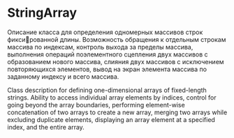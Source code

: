 # StringArray
Описание класса для определения одномерных массивов строк фиксированной длины. Возможность обращения к отдельным строкам 
массива по индексам, контроль выхода за пределы массива, выполнения операций поэлементного сцепления двух массивов с образованием нового массива, 
слияния двух массивов с исключением повторяющихся элементов, вывод на экран элемента массива по заданному индексу и всего массива.

Class description for defining one-dimensional arrays of fixed-length strings. Ability to access individual array elements by indices, control for going beyond the array boundaries, performing element-wise concatenation of two arrays to create a new array, merging two arrays while excluding duplicate elements, displaying an array element at a specified index, and the entire array.
